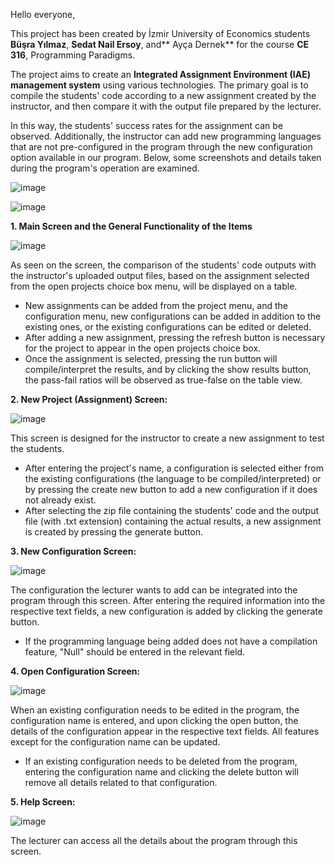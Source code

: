 Hello everyone,

This project has been created by İzmir University of Economics students **Büşra Yılmaz**, **Sedat Nail Ersoy**, and** Ayça Dernek** for the course **CE 316**, Programming Paradigms. 

The project aims to create an **Integrated Assignment Environment (IAE) management system** using various technologies. The primary goal is to compile the students' code according to a new assignment created 
by the instructor, and then compare it with the output file prepared by the lecturer. 

In this way, the students' success rates for the assignment can be observed. Additionally, the instructor can add new programming languages that are not pre-configured in the program through the new configuration
option available in our program. Below, some screenshots and details taken during the program's operation are examined.

![image](https://github.com/Ellaedrieth/CE316-Project/assets/99333733/115d974d-6145-4a09-8954-3df737337a9b)

![image](https://github.com/Ellaedrieth/CE316-Project/assets/99333733/1af07b1e-f22c-40cb-ab86-ff5fe17df7fc)

**1. Main Screen and the General Functionality of the Items**

![image](https://github.com/Ellaedrieth/CE316-Project/assets/99333733/380aa5c5-cac7-41c7-bad1-726883dec1ec)

As seen on the screen, the comparison of the students' code outputs with the instructor's uploaded output files, based on the assignment selected from the open projects choice box menu, will be displayed on a table. 
-  New assignments can be added from the project menu, and the configuration menu, new configurations can be added in addition to the existing ones, or the existing configurations can be edited or deleted.
-   After adding a new assignment, pressing the refresh button is necessary for the project to appear in the open projects choice box.
-   Once the assignment is selected, pressing the run button will compile/interpret the results, and by clicking the show results button, the pass-fail ratios will be observed as true-false on the table view.

**2. New Project (Assignment) Screen:**

![image](https://github.com/Ellaedrieth/CE316-Project/assets/99333733/4e972910-53a5-4d3e-9841-e0167594c094)

This screen is designed for the instructor to create a new assignment to test the students. 
- After entering the project's name, a configuration is selected either from the existing configurations (the language to be compiled/interpreted) or by pressing the create new button to add a new configuration if
  it does not already exist.
- After selecting the zip file containing the students' code and the output file (with .txt extension) containing the actual results, a new assignment is created by pressing the generate button.

**3. New Configuration Screen:**

![image](https://github.com/Ellaedrieth/CE316-Project/assets/99333733/2ae3b4ac-c73b-437d-acd3-4ba23b0fcd02)

The configuration the lecturer wants to add can be integrated into the program through this screen. After entering the required information into the respective text fields, a new configuration is added by clicking 
the generate button. 
- If the programming language being added does not have a compilation feature, "Null" should be entered in the relevant field.

**4. Open Configuration Screen:** 

![image](https://github.com/Ellaedrieth/CE316-Project/assets/99333733/0882d74f-724c-4ad0-a79d-5ed44e24d788)

When an existing configuration needs to be edited in the program, the configuration name is entered, and upon clicking the open button, the details of the configuration appear in the respective text fields. All features except
for the configuration name can be updated.
- If an existing configuration needs to be deleted from the program, entering the configuration name and clicking the delete button will remove all details related to that configuration.

**5. Help Screen:**

![image](https://github.com/Ellaedrieth/CE316-Project/assets/99333733/eb51cd59-91d9-4bc0-96d6-fc9eb31e65aa)

The lecturer can access all the details about the program through this screen.

